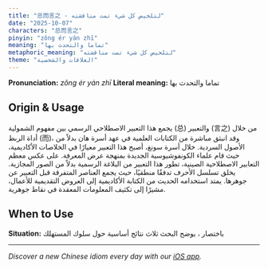 ```yaml
---
title: "总而言之 - لتلخيص كل شيء تمت مناقشته"
date: "2025-10-07"
characters: "总而言之"
pinyin: "zǒng ér yán zhī"
meaning: "تماما والتحدث بها"
metaphoric_meaning: "لتلخيص كل شيء تمت مناقشته"
theme: "العلاقات والشخصية"
---
```


**Pronunciation:** *zǒng ér yán zhī*
**Literal meaning:** تماما والتحدث بها

## Origin & Usage

يجمع هذا التعبير الاصطلاحي الرسمي بين مفهوم الشمولية (总) والتعبير (言之) من خلال أداة الربط (而)، وقد انبثق مباشرة من الكتابات العلمية في عهد أسرة هان بدلاً من الأصول السردية. خلال أسرة سونغ، أصبح هذا التعبير معيارًا في الخلاصات الأكاديمية، حيث قام علماء الكونفوشيوسية الجديدة بمنهجة عرض المعرفة. على عكس معظم التعابير الاصطلاحية الصينية، تطور هذا التعبير من البلاغة الرسمية بدلاً من الصور المجازية. يخلق تسلسل الأحرف تدفقًا منطقيًا، حيث يجمع العناصر المتفرقة قبل التعبير عن جوهرها. يمتد استخدامه الحديث من الكتابة الأكاديمية إلى العروض التقديمية للأعمال، مشيرًا إلى تكثيف المعلومات المعقدة في نقاط جوهرية.

## When to Use

**Situation:** باختصار ، يوضح البحث ثلاث نتائج أساسية حول سلوك المستهلك

---

*Discover a new Chinese idiom every day with our [iOS app](https://apps.apple.com/us/app/daily-chinese-idioms/id6740611324).*

